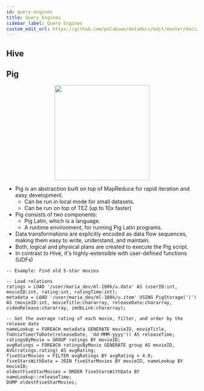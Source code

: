 ```yaml
---
id: query-engines
title: Query Engines
sidebar_label: Query Engines
custom_edit_url: https://github.com/polakowo/datadocs/edit/master/docs/big-data/query-engines.md
---
```


## Hive

## Pig
<center><img width=250 src="/datadocs/assets/CCT-CLOPIGRACE-0701-4.jpg"/></center>

- Pig is an abstraction built on top of MapReduce for rapid iteration and easy development.
    - Can be run in local mode for small datasets.
    - Can be run on top of TEZ (up to 10x faster)
- Pig consists of two components:
    - Pig Latin, which is a language.
    - A runtime environment, for running Pig Latin programs.
- Data transformations are explicitly encoded as data flow sequences, making them easy to write, understand, and maintain.
- Both, logical and physical plans are created to execute the Pig script.
- In contrast to Hive, it's highly-extensible with user-defined functions (UDFs)

```pig
-- Example: Find old 5-star movies

-- Load relations
ratings = LOAD '/user/maria_dev/ml-100k/u.data' AS (userID:int, movieID:int, rating:int, ratingTime:int);
metadata = LOAD '/user/maria_dev/ml-100k/u.item' USING PigStorage('|') AS (movieID:int, movieTitle:chararray, releaseDate:chararray, videoRelease:chararray, imdbLink:chararray);

-- Get the average rating of each movie, filter, and order by the release date
nameLookup = FOREACH metadata GENERATE movieID, movieTitle, ToUnixTime(ToDate(releaseDate, 'dd-MMM-yyyy')) AS releaseTime;
ratingsByMovie = GROUP ratings BY movieID;
avgRatings = FOREACH ratingsByMovie GENERATE group AS movieID, AVG(ratings.rating) AS avgRating;
fiveStarMovies = FILTER avgRatings BY avgRating > 4.0;
fiveStarsWithData = JOIN fiveStarMovies BY movieID, nameLookup BY movieID;
oldestFiveStarMovies = ORDER fiveStarsWithData BY nameLookup::releaseTime;
DUMP oldestFiveStarMovies;
```